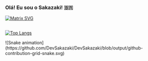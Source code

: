 ### Olá! Eu sou o Sakazaki! 🇧🇷

[![Matrix SVG](https://raw.githubusercontent.com/rodrigograca31/rodrigograca31/master/matrix.svg)](https://www.youtube.com/watch?v=SDkAGkd4NLc) 

<p>
  <h2 align="center"><b></b></h2>
</p>

[![Top Langs](https://github-readme-stats.vercel.app/api/top-langs/?username=DevSakazaki)](https://github.com/anuraghazra/github-readme-stats)

 <div>
    ![Snake animation](https://github.com/DevSakazaki/DevSakazaki/blob/output/github-contribution-grid-snake.svg)
</div>
